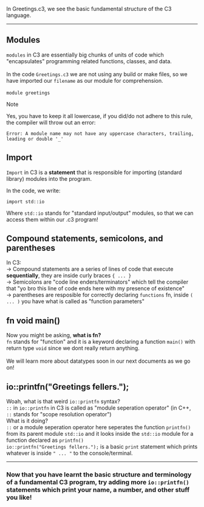 In Greetings.c3, we see the basic fundamental structure of the C3 language.

<hr>

## Modules
`modules` in C3 are essentially big chunks of units of code which "encapsulates" programming related functions, classes, and data. <br><br>
In the code `Greetings.c3` we are not using any build or make files, so we have imported our `filename` as our module for comprehension. <br> <br>
`module greetings` <br>
> [!NOTE]
> Yes, you have to keep it all lowercase, if you did/do not adhere to this rule, the compiler will throw out an error:
> ```
> Error: A module name may not have any uppercase characters, trailing, leading or double '_'
> ```

## Import
`Import` in C3 is a <b>statement</b> that is responsible for importing (standard library) modules into the program.

In the code, we write:
```
import std::io
```
Where `std::io` stands for "standard input/output" modules, so that we can access them within our .c3 program!

## Compound statements, semicolons, and parentheses
In C3: <br>
-> Compound statements are a series of lines of code that execute <b>sequentially</b>, they are inside curly braces `{ ... }` <br>
-> Semicolons are "code line enders/terminators" which tell the compiler that "yo bro this line of code ends here with my presence of existence" <br>
-> parentheses are resposible for correctly declaring `functions` fn, inside `( ... )` you have what is called as "function parameters" <br>

## fn void main()
Now you might be asking, <b>what is fn?</b><br>
`fn` stands for "function" and it is a keyword declaring a function `main()` with return type `void` since we dont really return anything.<br><br>
We will learn more about datatypes soon in our next documents as we go on!<br>

## io::printfn("Greetings fellers.");
Woah, what is that weird `io::printfn` syntax? <br>
`::` in `io::printfn` in C3 is called as "module seperation operator" (in C++, `::` stands for "scope resolution operator") <br>
What is it doing? <br>
`::` or a module seperation operator here seperates the function `printfn()` from its parent module `std::io` and it looks inside the `std::io` module for a function declared as `printfn()` <br>
`io::printfn("Greetings fellers.");` is a basic `print` statement which prints whatever is inside `" ... "` to the console/terminal. <br>

<hr> 

### Now that you have learnt the basic structure and terminology of a fundamental C3 program, try adding more `io::printfn()` statements which print your name, a number, and other stuff you like!
